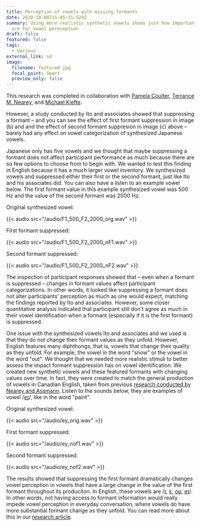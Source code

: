 ```yaml
---
title: Perception of vowels with missing formants
date: 2020-10-08T15:45:31.529Z
summary: Using more realistic synthetic vowels shows just how important formants
  are for vowel pereception
draft: false
featured: false
tags:
  - Various
external_link: sd
image:
  filename: featured.jpg
  focal_point: Smart
  preview_only: false
---
```

This research was completed in collaboration with [Pamela Coulter](https://www.sac-oac.ca/pamela-coulter-msc-s-lpc), [Terrance M. Nearey](https://scholar.google.com/citations?user=CHYtdrMAAAAJ&hl=en), and [Michael Kiefte](https://www.dal.ca/faculty/health/scsd/faculty-staff/our-faculty/Michael-Kiefte.html).

However, a study conducted by Ito and associates showed that suppressing a formant – and you can see the effect of first formant suppression in image (b) and and the effect of second formant suppresion in image (c) above – barely had any effect on vowel categorization of synthesized Japanese vowels.

Japanese only has five vowels and we thought that maybe suppressing a formant does not affect participant performance as much because there are so few options to choose from to begin with. We wanted to test this finding in English because it has a much larger vowel inventory. We synthesized vowels and suppressed either their first or the second formant, just like Ito and his associates did. You can also have a listen to an example vowel below. The first formant value in this example synthesized vowel was 500 Hz and the value of the second formant was 2000 Hz.  

Original synthesized vowel:

{{< audio src="/audio/F1_500_F2_2000_org.wav" >}}

First formant suppressed:

{{< audio src="/audio/F1_500_F2_2000_nF1.wav" >}}

Second formant suppressed:

{{< audio src="/audio/F1_500_F2_2000_nF2.wav" >}}

The inspection of participant responses showed that – even when a formant is suppressed – changes in formant values affect participant categorizations. In other words, it looked like suppressing a formant does not alter participants' perception as much as one would expect, matching the findings reported by Ito and associates.  However, some closer quantitative analysis indicated that participant still don't agree as much in their vowel identification when a formant (especially if it is the first formant) is suppressed.

One issue with the synthesized vowels Ito and associates and we used is that they do not change their formant values as they unfold. However, English features many diphthongs, that is, vowels that change their quality as they unfold. For example, the vowel in the word "snow" or the vowel in the word "out". We thought that we needed more realistic stimuli to better assess the impact formant suppression has on vowel identification. We created new synthetic vowels and these featured formants with changing values over time. In fact, they were created to match the general production of vowels in Canadian English, taken from previous [research conducted by Nearey and Assmann](https://asa.scitation.org/doi/abs/10.1121/1.394433?casa_token=y2HsctvbDT4AAAAA:VWtrSGs0dHLyefZ8T1A3uR7wvmUs8R0A-SpF63Po-GofDJggc6BjzR5F5kDsCUnT_eTMG8qdB2yb). Listen to the sounds below, they are examples of vowel /[eɪ](https://enunciate.arts.ubc.ca/e/)/, like in the word "paint".

Original synthesized vowel:

{{< audio src="/audio/ey_orig.wav" >}}

First formant suppressed:

{{< audio src="/audio/ey_nof1.wav" >}}

Second formant suppressed:

{{< audio src="/audio/ey_nof2.wav" >}}

The results showed that suppressing the first formant dramatically changes vowel perception in vowels that have a large change in the value of the first formant throughout its produciton. In English, these vowels are /[ɪ](https://enunciate.arts.ubc.ca/i/), [ɛ](https://enunciate.arts.ubc.ca/%c9%9b/), [oʊ](https://enunciate.arts.ubc.ca/o/), [eɪ](https://enunciate.arts.ubc.ca/e/)/. In other words, not having access to formant information would really impede vowel perception in everyday conversation, where vowels do have more substantial formant change as they unfold. You can read more about this in our [research article](https://asa.scitation.org/doi/10.1121/10.0002110).
